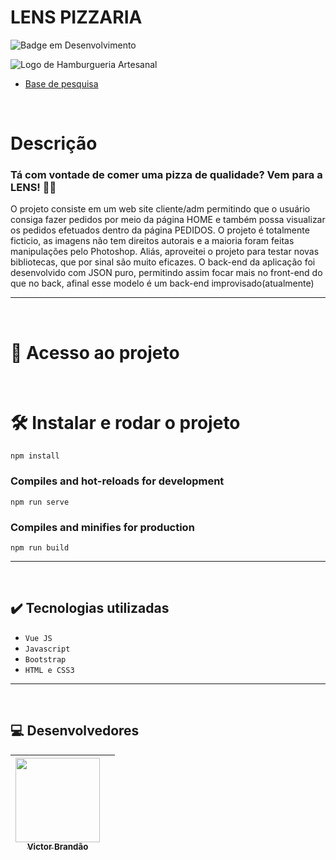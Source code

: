 

# LENS PIZZARIA

![Badge em Desenvolvimento](http://img.shields.io/static/v1?label=STATUS&message=EM%20DESENVOLVIMENTO&color=brown&style=for-the-badge)

![Logo de Hamburgueria Artesanal](https://user-images.githubusercontent.com/105603692/210268808-248733a8-581e-45b3-8d84-085c24c7cede.png)

* [Base de pesquisa](https://github.com/Vbrand01/lens-pizzaria/edit/main/README.md)

<br>

<h1>Descrição</h1>
<h3>Tá com vontade de comer uma pizza de qualidade? Vem para a LENS! 🍕😊</h3>
<p>O projeto consiste em um web site cliente/adm permitindo que o usuário consiga fazer pedidos por meio da página HOME e também possa visualizar os pedidos efetuados dentro da página PEDIDOS. O projeto é totalmente ficticio, as imagens não tem direitos autorais e a maioria foram feitas manipulações pelo Photoshop. Aliás, aproveitei o projeto para testar novas bibliotecas, que por sinal são muito eficazes. O back-end da aplicação foi desenvolvido com JSON puro, permitindo assim focar mais no front-end do que no back, afinal esse modelo é um back-end improvisado(atualmente)</p>


<hr>
<br>

# 📁 Acesso ao projeto

<br>

# 🛠️ Instalar e rodar o projeto

```
npm install
```

### Compiles and hot-reloads for development
```
npm run serve
```

### Compiles and minifies for production
```
npm run build
```
<hr>
<br>

## ✔️ Tecnologias utilizadas

- ``Vue JS``
- ``Javascript``
- ``Bootstrap``
- ``HTML e CSS3``


<hr>
<br>

## 💻 Desenvolvedores

| [<img src="https://avatars.githubusercontent.com/u/105603692?v=4" width=135><br><sub>Victor Brandão</sub>](https://github.com/Vbrand01) | |
| :---: | :---: 

